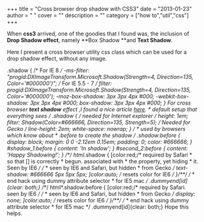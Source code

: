 
+++
title = "Cross browser drop shadow with CSS3"
date = "2013-01-23"
author = " "
cover = ""
description = ""
category = ["how to","util","css"]
+++

When **css3** arrived, one of the goodies that I found was, the inclusion of **Drop Shadow effect**, namely **Box Shadow **and **Text Shadow**. 

 Here I present a cross browser utility css class which can be used for a drop shadow effect, without any image. 

 .shadow { /* For IE 8 */ -ms-filter: "progid:DXImageTransform.Microsoft.Shadow(Strength=4, Direction=135, Color='#000000')"; /* For IE 5.5 - 7 */ filter: progid:DXImageTransform.Microsoft.Shadow(Strength=4, Direction=135, Color='#000000'); -moz-box-shadow: 3px 3px 4px #000; -webkit-box-shadow: 3px 3px 4px #000; box-shadow: 3px 3px 4px #000; } For cross browser **text shadow** effect ,I found a nice article [here](http://www.workingwith.me.uk/examples/css-drop-shadows.html#final_example). * default setup that everything sees */ .shadow { /* needed for Internet explorer */ height: 1em; filter: Shadow(Color=#666666, Direction=135, Strength=5); /* Needed for Gecko */ line-height: 2em; white-space: nowrap; } /* * used by browsers which know about * :before to create the shadow */ .shadow:before { display: block; margin: 0 0 -2.12em 0.15em; padding: 0; color: #666666; } #shadow\_1:before { content: 'In shadow'; } #second\_2:before { content: 'Happy Shadowing!'; } /*\*/ html*.shadow { [color:red;/* required by Safari * so that [] is correctly * begun. associated with * the property, yet hiding * it. Seen by IE6 */ /* * seen by IE6 and Safari, but hidden * from Gecko */ text-shadow: #666666 5px 5px 5px; ]color:auto; /* resets color for IE6 */ }/**/ /* * end hack using dummy attribute selector * for IE5 mac */ .dummyend[id]{clear: both;} /*\*/ html*.shadow:before { [color:red;/* required by Safari. seen by IE6 */ /* * seen by IE6 and Safari, but hidden * from Gecko */ display: none; ]color:auto; /* resets color for IE6 */ }/**/ /* * end hack using dummy attribute selector * for IE5 mac */ .dummyend[id]{clear: both;} Hope this helps. 



